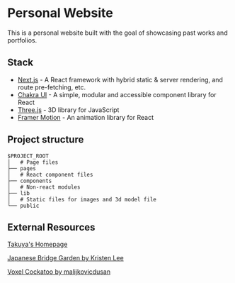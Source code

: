 # Personal Website

This is a personal website built with the goal of showcasing past works and portfolios.

## Stack

- [Next.js](https://nextjs.org/) - A React framework with hybrid static & server rendering, and route pre-fetching, etc.
- [Chakra UI](https://chakra-ui.com/) - A simple, modular and accessible component library for React
- [Three.js](https://threejs.org/) - 3D library for JavaScript
- [Framer Motion](https://www.framer.com/motion/) - An animation library for React

## Project structure

```
$PROJECT_ROOT
│   # Page files
├── pages
│   # React component files
├── components
│   # Non-react modules
├── lib
│   # Static files for images and 3d model file
└── public
```

## External Resources

[Takuya's Homepage](https://www.craftz.dog/)

[Japanese Bridge Garden by Kristen Lee](https://sketchfab.com/3d-models/japanese-bridge-garden-d122e17593eb4012913cde927486d15a)

[Voxel Cockatoo by malijkovicdusan](https://www.cgtrader.com/3d-models/character/other/voxel-cockatoo-parrot)
